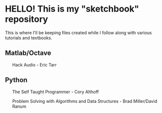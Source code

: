 <h1>HELLO! This is my "sketchbook" repository</h1>
<p>This is where I'll be keeping files created while I follow along 
with various tutorials and textbooks.</p>
<h2>Matlab/Octave</h2>
	<ul>Hack Audio - Eric Tarr</ul>
<h2>Python</h2>
	<ul>The Self Taught Programmer - Cory Althoff</ul>
	<ul>Problem Solving with Algorithms and Data Structures - Brad Miller/David Ranum</ul>

